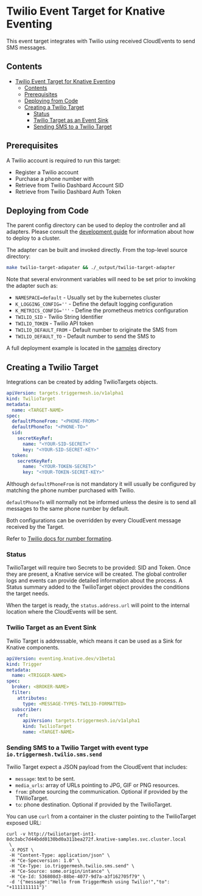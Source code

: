 # Twilio Event Target for Knative Eventing

This event target integrates with Twilio using received CloudEvents to send SMS messages.

## Contents

- [Twilio Event Target for Knative Eventing](#twilio-event-target-for-knative-eventing)
  - [Contents](#contents)
  - [Prerequisites](#prerequisites)
  - [Deploying from Code](#deploying-from-code)
  - [Creating a Twilio Target](#creating-a-twilio-target)
    - [Status](#status)
    - [Twilio Target as an Event Sink](#twilio-target-as-an-event-sink)
    - [Sending SMS to a Twilio Target](#sending-sms-to-a-twilio-target)

## Prerequisites

A Twilio account is required to run this target:

* Register a Twilio account
* Purchase a phone number with
* Retrieve from Twilio Dashbard Account SID
* Retrieve from Twilio Dashbard Auth Token

## Deploying from Code

The parent config directory can be used to deploy the controller and all adapters. Please
consult the [development guide](../DEVELOPMENT.md) for information about how to deploy to
a cluster.

The adapter can be built and invoked directly.  From the top-level source directory:

```sh
make twilio-target-adapater && ./_output/twilio-target-adapter
```

Note that several environment variables will need to be set prior to invoking the adapter such as:

  - `NAMESPACE=default`    - Usually set by the kubernetes cluster
  - `K_LOGGING_CONFIG=''`  - Define the default logging configuration
  - `K_METRICS_CONFIG='''` - Define the prometheus metrics configuration
  - `TWILIO_SID`           - Twilio String Identifier
  - `TWILIO_TOKEN`         - Twilio API token
  - `TWILIO_DEFAULT_FROM`  - Default number to originate the SMS from
  - `TWILIO_DEFAULT_TO`    - Default number to send the SMS to 

A full deployment example is located in the [samples](../samples/twilio) directory

## Creating a Twilio Target

Integrations can be created by adding TwilioTargets objects.

```yaml
apiVersion: targets.triggermesh.io/v1alpha1
kind: TwilioTarget
metadata:
  name: <TARGET-NAME>
spec:
  defaultPhoneFrom: "<PHONE-FROM>"
  defaultPhoneTo: "<PHONE-TO>"
  sid:
    secretKeyRef:
      name: "<YOUR-SID-SECRET>"
      key: "<YOUR-SID-SECRET-KEY>"
  token:
    secretKeyRef:
      name: "<YOUR-TOKEN-SECRET>"
      key: "<YOUR-TOKEN-SECRET-KEY>"
```

Although `defaultPhoneFrom` is not mandatory it will usually be configured by
matching the phone number purchased with Twilio.

`defaultPhoneTo` will normally not be informed unless the desire is to send
all messages to the same phone number by default.

Both configurations can be overridden by every CloudEvent message received by the Target.

Refer to [Twilio docs for number formating](https://www.twilio.com/docs/lookup/tutorials/validation-and-formatting?code-sample=code-lookup-with-international-formatted-number).

### Status

TwilioTarget will require two Secrets to be provided: SID and Token.  Once
they are present, a Knative service will be created. The global controller
logs and events can provide detailed information about the process. A Status
summary added to the TwilioTarget object provides the conditions the
target needs.

When the target is ready, the `status.address.url` will point to the
internal location where the CloudEvents will be sent.

### Twilio Target as an Event Sink

Twilio Target is addressable, which means it can be used as a Sink for Knative components.

```yaml
apiVersion: eventing.knative.dev/v1beta1
kind: Trigger
metadata:
  name: <TRIGGER-NAME>
spec:
  broker: <BROKER-NAME>
  filter:
    attributes:
      type: <MESSAGE-TYPES-TWILIO-FORMATTED>
  subscriber:
    ref:
      apiVersion: targets.triggermesh.io/v1alpha1
      kind: TwilioTarget
      name: <TARGET-NAME>
```

### Sending SMS to a Twilio Target with event type `io.triggermesh.twilio.sms.send`

Twilio Target expect a JSON payload from the CloudEvent that includes:

* `message`: text to be sent.
* `media_urls`: array of URLs pointing to JPG, GIF or PNG resources.
* `from`: phone sourcing the communication. Optional if provided by the TWilioTarget.
* `to`: phone destination. Optional if provided by the TwilioTarget.

You can use `curl` from a container in the cluster pointing to the TwilioTarget exposed URL:

```console
curl -v http://twiliotarget-int1-8dc3abc7d44bdd0130bd0a311bea272f.knative-samples.svc.cluster.local
 \
 -X POST \
 -H "Content-Type: application/json" \
 -H "Ce-Specversion: 1.0" \
 -H "Ce-Type: io.triggermesh.twilio.sms.send" \
 -H "Ce-Source: some.origin/intance" \
 -H "Ce-Id: 536808d3-88be-4077-9d7a-a3f162705f79" \
 -d '{"message":"Hello from TriggerMesh using Twilio!","to": "+1111111111"}'
```

